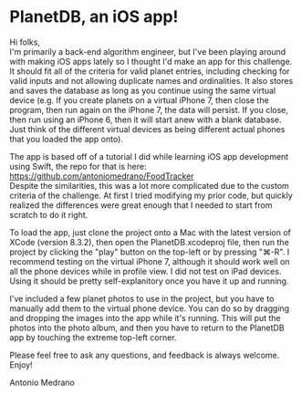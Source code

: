 # PlanetDB, an iOS app!

Hi folks,  
I'm primarily a back-end algorithm engineer, but I've been playing around with making iOS apps lately so I thought I'd make an app for this challenge. It should fit all of the criteria for valid planet entries, including checking for valid inputs and not allowing duplicate names and ordinalities. It also stores and saves the database as long as you continue using the same virtual device (e.g. If you create planets on a virtual iPhone 7, then close the program, then run again on the iPhone 7, the data will persist. If you close, then run using an iPhone 6, then it will start anew with a blank database. Just think of the different virtual devices as being different actual phones that you loaded the app onto).  

The app is based off of a tutorial I did while learning iOS app development using Swift, the repo for that is here:  
https://github.com/antoniomedrano/FoodTracker  
Despite the similarities, this was a lot more complicated due to the custom criteria of the challenge. At first I tried modifying my prior code, but quickly realized the differences were great enough that I needed to start from scratch to do it right.  

To load the app, just clone the project onto a Mac with the latest version of XCode (version 8.3.2), then open the PlanetDB.xcodeproj file, then run the project by clicking the "play" button on the top-left or by pressing "⌘-R". I recommend testing on the virtual iPhone 7, although it should work well on all the phone devices while in profile view. I did not test on iPad devices. Using it should be pretty self-explanitory once you have it up and running.  

I've included a few planet photos to use in the project, but you have to manually add them to the virtual phone device. You can do so by dragging and dropping the images into the app while it's running. This will put the photos into the photo album, and then you have to return to the PlanetDB app by touching the extreme top-left corner.  

Please feel free to ask any questions, and feedback is always welcome. Enjoy!

Antonio Medrano
